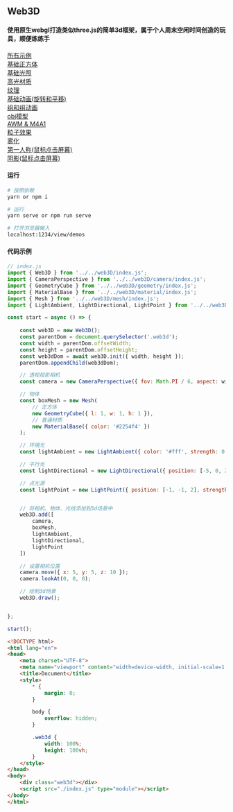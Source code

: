 ## Web3D

#### 使用原生webgl打造类似three.js的简单3d框架，属于个人周末空闲时间创造的玩具，顺便练练手

[所有示例](http://139.9.192.234:1234/views/demos)<br>
[基础正方体](http://139.9.192.234:1234/views/demos/cube)<br>
[基础光照](http://139.9.192.234:1234/views/demos/light)<br>
[高光材质](http://139.9.192.234:1234/views/demos/phone)<br>
[纹理](http://139.9.192.234:1234/views/demos/texture)<br>
[基础动画(旋转和平移)](http://139.9.192.234:1234/views/demos/animated)<br>
[组和组动画](http://139.9.192.234:1234/views/demos/group)<br>
[obj模型](http://139.9.192.234:1234/views/demos/obj)<br>
[AWM & M4A1](http://139.9.192.234:1234/views/demos/gun)<br>
[粒子效果](http://139.9.192.234:1234/views/demos/point)<br>
[雾化](http://139.9.192.234:1234/views/demos/fog/)<br>
[第一人称(鼠标点击屏幕)](http://139.9.192.234:1234/views/demos/view)<br>
[阴影(鼠标点击屏幕)](http://139.9.192.234:1234/views/demos/shadow/)<br>

#### 运行
```bash
# 按照依赖
yarn or npm i

# 运行
yarn serve or npm run serve

# 打开浏览器输入
localhost:1234/view/demos

```

#### 代码示例
```javascript
// index.js
import { Web3D } from '../../web3D/index.js';
import { CameraPerspective } from '../../web3D/camera/index.js';
import { GeometryCube } from '../../web3D/geometry/index.js';
import { MaterialBase } from '../../web3D/material/index.js';
import { Mesh } from '../../web3D/mesh/index.js';
import { LightAmbient, LightDirectional, LightPoint } from '../../web3D/light/index.js';

const start = async () => {
    
    const web3D = new Web3D();
    const parentDom = document.querySelector('.web3d');
    const width = parentDom.offsetWidth;
    const height = parentDom.offsetHeight;
    const web3dDom = await web3D.init({ width, height });
    parentDom.appendChild(web3dDom);

    // 透视投影相机
    const camera = new CameraPerspective({ fov: Math.PI / 6, aspect: width / height });

    // 物体
    const boxMesh = new Mesh(
        // 正方体
        new GeometryCube({ l: 1, w: 1, h: 1 }),
        // 普通材质
        new MaterialBase({ color: '#2254f4' })
    );

    // 环境光
    const lightAmbient = new LightAmbient({ color: '#fff', strength: 0.3 });

    // 平行光
    const lightDirectional = new LightDirectional({ position: [-5, 0, 2], strength: 0.5 });

    // 点光源
    const lightPoint = new LightPoint({ position: [-1, -1, 2], strength: 1.0 });


    // 将相机、物体、光线添加到3d场景中
    web3D.add([
        camera,
        boxMesh,
        lightAmbient,
        lightDirectional,
        lightPoint
    ])

    // 设置相机位置
    camera.move({ x: 5, y: 5, z: 10 });
    camera.lookAt(0, 0, 0);

    // 绘制3d场景
    web3D.draw();


};

start();

```

```html
<!DOCTYPE html>
<html lang="en">
<head>
    <meta charset="UTF-8">
    <meta name="viewport" content="width=device-width, initial-scale=1.0">
    <title>Document</title>
    <style>
        * {
            margin: 0; 
        }

        body {
            overflow: hidden;
        }

        .web3d {
            width: 100%;
            height: 100vh;
        }
    </style>
</head>
<body>
    <div class="web3d"></div>
    <script src="./index.js" type="module"></script>
</body>
</html>
```